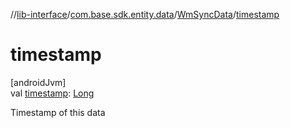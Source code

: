 //[lib-interface](../../../index.md)/[com.base.sdk.entity.data](../index.md)/[WmSyncData](index.md)/[timestamp](timestamp.md)

# timestamp

[androidJvm]\
val [timestamp](timestamp.md): [Long](https://kotlinlang.org/api/latest/jvm/stdlib/kotlin/-long/index.html)

Timestamp of this data
